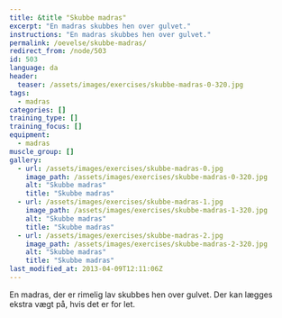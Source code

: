 ```yaml
---
title: &title "Skubbe madras"
excerpt: "En madras skubbes hen over gulvet."
instructions: "En madras skubbes hen over gulvet."
permalink: /oevelse/skubbe-madras/
redirect_from: /node/503
id: 503
language: da
header:
  teaser: /assets/images/exercises/skubbe-madras-0-320.jpg
tags:
  - madras
categories: []
training_type: [] 
training_focus: []
equipment:
  - madras
muscle_group: []
gallery:
  - url: /assets/images/exercises/skubbe-madras-0.jpg
    image_path: /assets/images/exercises/skubbe-madras-0-320.jpg
    alt: "Skubbe madras"
    title: "Skubbe madras"
  - url: /assets/images/exercises/skubbe-madras-1.jpg
    image_path: /assets/images/exercises/skubbe-madras-1-320.jpg
    alt: "Skubbe madras"
    title: "Skubbe madras"
  - url: /assets/images/exercises/skubbe-madras-2.jpg
    image_path: /assets/images/exercises/skubbe-madras-2-320.jpg
    alt: "Skubbe madras"
    title: "Skubbe madras"
last_modified_at: 2013-04-09T12:11:06Z
---
```


En madras, der er rimelig lav skubbes hen over gulvet. Der kan lægges ekstra vægt på, hvis det er for let.
